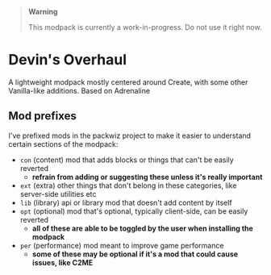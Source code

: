 > **Warning**
> 
> This modpack is currently a work-in-progress. Do not use it right now.

# Devin's Overhaul

A lightweight modpack mostly centered around Create, with some other Vanilla-like additions. Based on Adrenaline

## Mod prefixes

I've prefixed mods in the packwiz project to make it easier to understand certain sections of the modpack:

- `con` (content) mod that adds blocks or things that can't be easily reverted
  - **refrain from adding or suggesting these unless it's really important**
- `ext` (extra) other things that don't belong in these categories, like server-side utilities etc
- `lib` (library) api or library mod that doesn't add content by itself
- `opt` (optional) mod that's optional, typically client-side, can be easily reverted
  - **all of these are able to be toggled by the user when installing the modpack**
- `per` (performance) mod meant to improve game performance
  - **some of these may be optional if it's a mod that could cause issues, like C2ME**